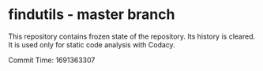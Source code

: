 # findutils - master branch

This repository contains frozen state of the repository.
Its history is cleared. It is used only for static code
analysis with Codacy.

Commit Time: 1691363307